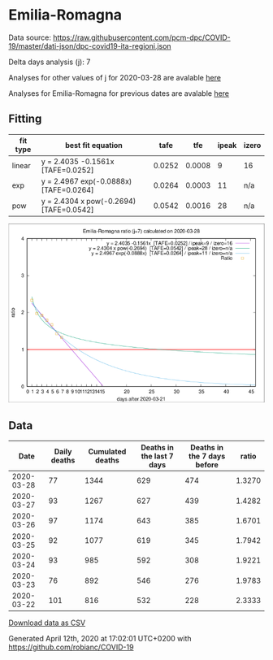 # Emilia-Romagna

Data source: https://raw.githubusercontent.com/pcm-dpc/COVID-19/master/dati-json/dpc-covid19-ita-regioni.json

Delta days analysis (j): 7

Analyses for other values of j for 2020-03-28 are avalable [here](../2020-03-28/README.md)

Analyses for Emilia-Romagna for previous dates are avalable [here](../README.md)

## Fitting 
|fit type|best fit equation|tafe|tfe|ipeak|izero|
|-------|-----|--------|------|---|---|
|linear|y = 2.4035 -0.1561x  [TAFE=0.0252]|0.0252|0.0008|9|16|
|exp|y = 2.4967 exp(-0.0888x)  [TAFE=0.0264]|0.0264|0.0003|11|n/a|
|pow|y = 2.4304 x pow(-0.2694)  [TAFE=0.0542]|0.0542|0.0016|28|n/a|

![Plot](COVID-19_emilia-romagna_j7_2020-03-28.png)

## Data
|Date|Daily deaths|Cumulated deaths|Deaths in the last 7 days|Deaths in the 7 days before|ratio|
|----|----------|-----------|-------|--------------------|-----|
|2020-03-28|77|1344|629|474|1.3270|
|2020-03-27|93|1267|627|439|1.4282|
|2020-03-26|97|1174|643|385|1.6701|
|2020-03-25|92|1077|619|345|1.7942|
|2020-03-24|93|985|592|308|1.9221|
|2020-03-23|76|892|546|276|1.9783|
|2020-03-22|101|816|532|228|2.3333|

[Download data as CSV](COVID-19_emilia-romagna_j7_2020-03-28.csv)

Generated April 12th, 2020 at 17:02:01 UTC+0200 with https://github.com/robianc/COVID-19
